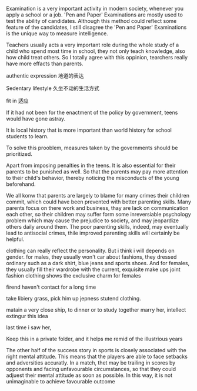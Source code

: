 Examination is a very important activity in modern society, whenever you apply a school or a job. 'Pen and Paper' Examinations are mostly used to test the ability of candidates. Although this method could reflect some feature of the candidates, I still disagree the 'Pen and Paper' Examinations is the unique way to measure intelligence.



Teachers usually acts a very important role during the whole study of a child who spend most time in school, they not only teach knowledge, also how child treat others. So I totally agree with this oppinion, tearchers really have more effacts than parents.

authentic expression 地道的表达

Sedentary lifestyle 久坐不动的生活方式

fit in 适应



If it had not been for the enactment of the policy by government, teens would have gone astray.

It is local history that is more important than world history for school students to learn. 



To solve this prooblem, measures taken by the governments should be prioritized. 



Apart from imposing penalties in the teens. It is also essential for their parents to be punished as well. So that the parents may pay more attention to their child's behavior, thereby noticing the misconducts of the young beforehand.



We all konw that parents are largely to blame for many crimes their children commit, which could have been prevented with better parenting skills. Many parents focus on there work and business, thay are lack on communication each other, so their children may suffer form some inreversiable psychology problem which may cause the prejudice to society, and may jeopardize others daily around them. The poor parenting skills, indeed, may eventually lead to antisocial crimes, thile improved parenting skills will certainly be helpful. 



clothing  can really reflect the personality. But i think i will depends on gender. for males, they usually won't car about fashions, they dressed ordinary such as a dark shirt, blue jeans and sports shoes. And for females, they usually fill their wardrobe with the current,  exquisite make ups joint fashion clothing shows the exclusive charm for females





firend haven't contact for a long time

take libiery grass,  pick him up jepness stutend clothing.

matain a very close ship,  to dinner or to study together marry her,  intellect extingur this idea  

last time i saw her, 

Keep this in a private folder,  and it helps me remid of the illustrious years



The other half of the success story in sports is closely associated with the right mental attitude. This means that the players are able to face setbacks and adversities accuratly. In a match, thet may be trailing in scores by opponents and facing  unfavourable circumstances, so that they could adjuest their mental attitude as soon as possible. In this way, it is not unimaginable to achieve favourable outcome

